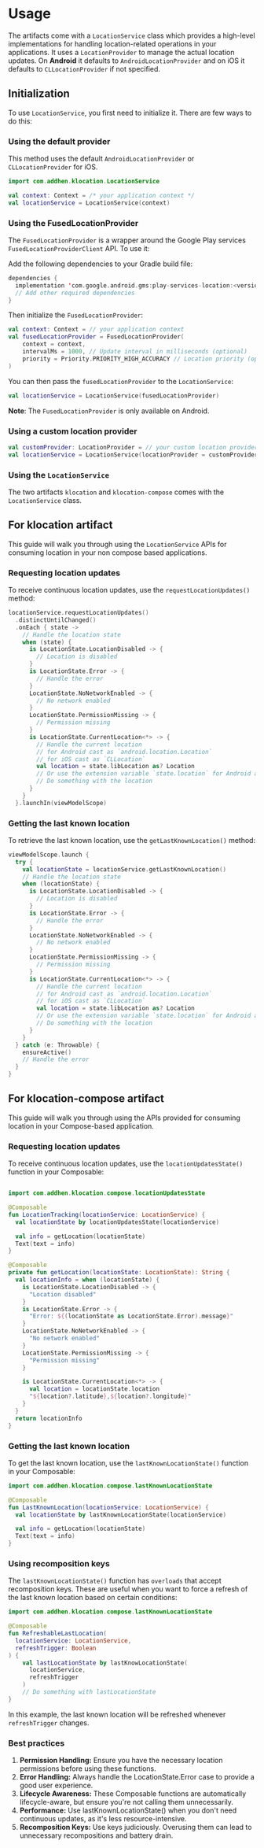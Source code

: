 Usage
=====

The artifacts come with a `LocationService` class which provides a high-level implementations for handling
location-related operations in your applications. It uses a `LocationProvider` to manage the actual
location updates. On **Android** it defaults to `AndroidLocationProvider` and on iOS it defaults to
`CLLocationProvider` if not specified.

## Initialization
To use `LocationService`, you first need to initialize it. There are few ways to do this:

### Using the default provider
This method uses the default `AndroidLocationProvider` or `CLLocationProvider` for iOS.

```kotlin
import com.addhen.klocation.LocationService

val context: Context = /* your application context */
val locationService = LocationService(context)
```

### Using the FusedLocationProvider

The `FusedLocationProvider` is a wrapper around the Google Play services
`FusedLocationProviderClient` API. To use it:

Add the following dependencies to your Gradle build file:

```kotlin
dependencies {
  implementation 'com.google.android.gms:play-services-location:<version>'
  // Add other required dependencies
}
```
Then initialize the `FusedLocationProvider`:

```kotlin
val context: Context = // your application context
val fusedLocationProvider = FusedLocationProvider(
    context = context,
    intervalMs = 1000, // Update interval in milliseconds (optional)
    priority = Priority.PRIORITY_HIGH_ACCURACY // Location priority (optional)
)
```

You can then pass the `fusedLocationProvider` to the `LocationService`:

```kotlin
val locationService = LocationService(fusedLocationProvider)
```

**Note**: The `FusedLocationProvider` is only available on Android.

### Using a custom location provider

```kotlin
val customProvider: LocationProvider = // your custom location provider
val locationService = LocationService(locationProvider = customProvider)
```

### Using the `LocationService`

The two artifacts `klocation` and `klocation-compose` comes with the `LocationService` class.

## For klocation artifact
This guide will walk you through using the `LocationService` APIs for consuming location in your
non compose based applications.

### Requesting location updates
To receive continuous location updates, use the `requestLocationUpdates()` method:

```kotlin
locationService.requestLocationUpdates()
  .distinctUntilChanged()
  .onEach { state ->
    // Handle the location state
    when (state) {
      is LocationState.LocationDisabled -> {
        // Location is disabled
      }
      is LocationState.Error -> {
        // Handle the error
      }
      LocationState.NoNetworkEnabled -> {
        // No network enabled
      }
      LocationState.PermissionMissing -> {
        // Permission missing
      }
      is LocationState.CurrentLocation<*> -> {
        // Handle the current location
        // for Android cast as `android.location.Location`
        // for iOS cast as `CLLocation`
        val location = state.libLocation as? Location
        // Or use the extension variable `state.location` for Android and iOS `state.cllocation`
        // Do something with the location
      }
    }
  }.launchIn(viewModelScope)
```

### Getting the last known location
To retrieve the last known location, use the `getLastKnownLocation()` method:

```kotlin
viewModelScope.launch {
  try {
    val locationState = locationService.getLastKnownLocation()
    // Handle the location state
    when (locationState) {
      is LocationState.LocationDisabled -> {
        // Location is disabled
      }
      is LocationState.Error -> {
        // Handle the error
      }
      LocationState.NoNetworkEnabled -> {
        // No network enabled
      }
      LocationState.PermissionMissing -> {
        // Permission missing
      }
      is LocationState.CurrentLocation<*> -> {
        // Handle the current location
        // for Android cast as `android.location.Location`
        // for iOS cast as `CLLocation`
        val location = state.libLocation as? Location
        // Or use the extension variable `state.location` for Android and iOS `state.cllocation`
        // Do something with the location
      }
    }
  } catch (e: Throwable) {
    ensureActive()
    // Handle the error
  }
}
```

## For klocation-compose artifact

This guide will walk you through using the APIs provided for consuming location in your
Compose-based application.

### Requesting location updates
To receive continuous location updates, use the `locationUpdatesState()` function in your Composable:

```kotlin

import com.addhen.klocation.compose.locationUpdatesState

@Composable
fun LocationTracking(locationService: LocationService) {
  val locationState by locationUpdatesState(locationService)

  val info = getLocation(locationState)
  Text(text = info)
}

@Composable
private fun getLocation(locationState: LocationState): String {
  val locationInfo = when (locationState) {
    is LocationState.LocationDisabled -> {
      "Location disabled"
    }
    is LocationState.Error -> {
      "Error: ${(locationState as LocationState.Error).message}"
    }
    LocationState.NoNetworkEnabled -> {
      "No network enabled"
    }
    LocationState.PermissionMissing -> {
      "Permission missing"
    }

    is LocationState.CurrentLocation<*> -> {
      val location = locationState.location
      "${location?.latitude},${location?.longitude}"
    }
  }
  return locationInfo
}
```

### Getting the last known location
To get the last known location, use the `lastKnownLocationState()` function in your Composable:

```kotlin
import com.addhen.klocation.compose.lastKnownLocationState

@Composable
fun LastKnownLocation(locationService: LocationService) {
  val locationState by lastKnownLocationState(locationService)

  val info = getLocation(locationState)
  Text(text = info)
}
```

### Using recomposition keys
The `lastKnownLocationState()` function has `overloads` that accept recomposition keys. These are
useful when you want to force a refresh of the last known location based on certain conditions:

```kotlin
import com.addhen.klocation.compose.lastKnownLocationState

@Composable
fun RefreshableLastLocation(
  locationService: LocationService,
  refreshTrigger: Boolean
) {
    val lastLocationState by lastKnowLocationState(
      locationService,
      refreshTrigger
    )
    // Do something with lastLocationState
}
```
In this example, the last known location will be refreshed whenever `refreshTrigger` changes.

### Best practices
1. **Permission Handling:** Ensure you have the necessary location permissions before using these functions.
2. **Error Handling:** Always handle the LocationState.Error case to provide a good user experience.
3. **Lifecycle Awareness:** These Composable functions are automatically lifecycle-aware, but ensure you're not calling them unnecessarily.
4. **Performance:** Use lastKnownLocationState() when you don't need continuous updates, as it's less resource-intensive.
5. **Recomposition Keys:** Use keys judiciously. Overusing them can lead to unnecessary recompositions and battery drain.
